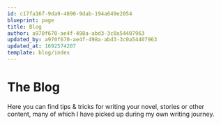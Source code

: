 ```yaml
---
id: c17fa16f-9da9-4890-9dab-194a649e2054
blueprint: page
title: Blog
author: a970f670-ae4f-498a-abd3-3c0a54407963
updated_by: a970f670-ae4f-498a-abd3-3c0a54407963
updated_at: 1692574207
template: blog/index
---
```

# The Blog
Here you can find tips & tricks for writing your novel, stories or other content, many of which I have picked up during my own writing journey.